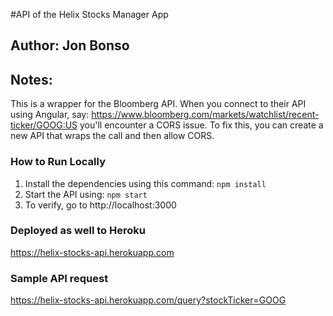 #API of the Helix Stocks Manager App
## Author: Jon Bonso

## Notes:
This is a wrapper for the Bloomberg API. When you connect to their API using Angular, say: https://www.bloomberg.com/markets/watchlist/recent-ticker/GOOG:US you'll encounter a CORS issue. 
To fix this, you can create a new API that wraps the call and then allow CORS.


### How to Run Locally
1. Install the dependencies using this command: `npm install`
2. Start the API using: `npm start`
3. To verify, go to http://localhost:3000

### Deployed as well to Heroku
https://helix-stocks-api.herokuapp.com

### Sample API request
https://helix-stocks-api.herokuapp.com/query?stockTicker=GOOG
